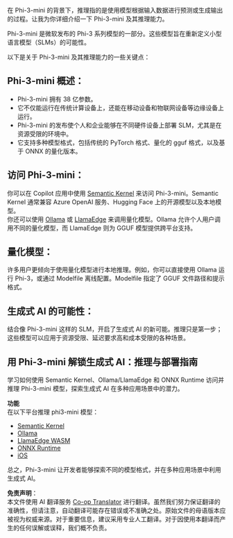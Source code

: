 <!--
CO_OP_TRANSLATOR_METADATA:
{
  "original_hash": "f1ff728038c4f554b660a36b76cbdd6e",
  "translation_date": "2025-05-07T14:42:03+00:00",
  "source_file": "md/01.Introduction/03/overview.md",
  "language_code": "zh"
}
-->
在 Phi-3-mini 的背景下，推理指的是使用模型根据输入数据进行预测或生成输出的过程。让我为你详细介绍一下 Phi-3-mini 及其推理能力。

Phi-3-mini 是微软发布的 Phi-3 系列模型的一部分。这些模型旨在重新定义小型语言模型（SLMs）的可能性。

以下是关于 Phi-3-mini 及其推理能力的一些关键点：

## **Phi-3-mini 概述：**
- Phi-3-mini 拥有 38 亿参数。
- 它不仅能运行在传统计算设备上，还能在移动设备和物联网设备等边缘设备上运行。
- Phi-3-mini 的发布使个人和企业能够在不同硬件设备上部署 SLM，尤其是在资源受限的环境中。
- 它支持多种模型格式，包括传统的 PyTorch 格式、量化的 gguf 格式，以及基于 ONNX 的量化版本。

## **访问 Phi-3-mini：**
你可以在 Copilot 应用中使用 [Semantic Kernel](https://github.com/microsoft/SemanticKernelCookBook?WT.mc_id=aiml-138114-kinfeylo) 来访问 Phi-3-mini。Semantic Kernel 通常兼容 Azure OpenAI 服务、Hugging Face 上的开源模型以及本地模型。  
你还可以使用 [Ollama](https://ollama.com) 或 [LlamaEdge](https://llamaedge.com) 来调用量化模型。Ollama 允许个人用户调用不同的量化模型，而 LlamaEdge 则为 GGUF 模型提供跨平台支持。

## **量化模型：**
许多用户更倾向于使用量化模型进行本地推理。例如，你可以直接使用 Ollama 运行 Phi-3，或通过 Modelfile 离线配置。Modelfile 指定了 GGUF 文件路径和提示格式。

## **生成式 AI 的可能性：**
结合像 Phi-3-mini 这样的 SLM，开启了生成式 AI 的新可能。推理只是第一步；这些模型可以应用于资源受限、延迟要求高和成本受限的各种场景。

## **用 Phi-3-mini 解锁生成式 AI：推理与部署指南**  
学习如何使用 Semantic Kernel、Ollama/LlamaEdge 和 ONNX Runtime 访问并推理 Phi-3-mini 模型，探索生成式 AI 在多种应用场景中的潜力。

**功能**  
在以下平台推理 phi3-mini 模型：

- [Semantic Kernel](https://github.com/Azure-Samples/Phi-3MiniSamples/tree/main/semantickernel?WT.mc_id=aiml-138114-kinfeylo)  
- [Ollama](https://github.com/Azure-Samples/Phi-3MiniSamples/tree/main/ollama?WT.mc_id=aiml-138114-kinfeylo)  
- [LlamaEdge WASM](https://github.com/Azure-Samples/Phi-3MiniSamples/tree/main/wasm?WT.mc_id=aiml-138114-kinfeylo)  
- [ONNX Runtime](https://github.com/Azure-Samples/Phi-3MiniSamples/tree/main/onnx?WT.mc_id=aiml-138114-kinfeylo)  
- [iOS](https://github.com/Azure-Samples/Phi-3MiniSamples/tree/main/ios?WT.mc_id=aiml-138114-kinfeylo)  

总之，Phi-3-mini 让开发者能够探索不同的模型格式，并在多种应用场景中利用生成式 AI。

**免责声明**：  
本文件使用 AI 翻译服务 [Co-op Translator](https://github.com/Azure/co-op-translator) 进行翻译。虽然我们努力保证翻译的准确性，但请注意，自动翻译可能存在错误或不准确之处。原始文件的母语版本应被视为权威来源。对于重要信息，建议采用专业人工翻译。对于因使用本翻译而产生的任何误解或误释，我们概不负责。